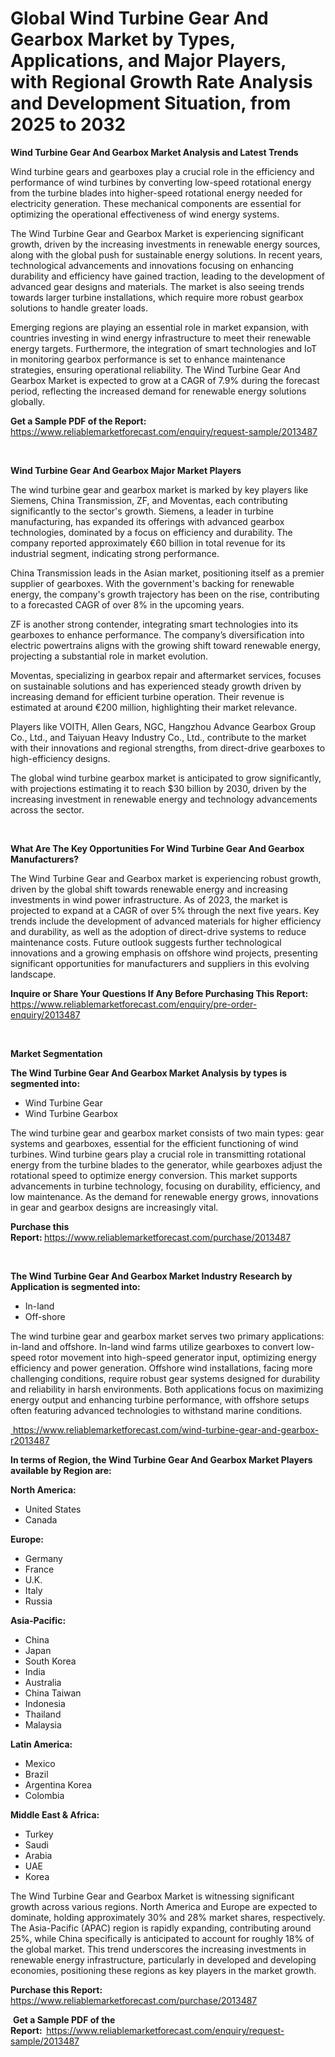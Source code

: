<p><h1>Global Wind Turbine Gear And Gearbox Market by Types, Applications, and Major Players, with Regional Growth Rate Analysis and Development Situation, from 2025 to 2032</h1></p><p><strong>Wind Turbine Gear And Gearbox Market Analysis and Latest Trends</strong></p>
<p><p>Wind turbine gears and gearboxes play a crucial role in the efficiency and performance of wind turbines by converting low-speed rotational energy from the turbine blades into higher-speed rotational energy needed for electricity generation. These mechanical components are essential for optimizing the operational effectiveness of wind energy systems.</p><p>The Wind Turbine Gear and Gearbox Market is experiencing significant growth, driven by the increasing investments in renewable energy sources, along with the global push for sustainable energy solutions. In recent years, technological advancements and innovations focusing on enhancing durability and efficiency have gained traction, leading to the development of advanced gear designs and materials. The market is also seeing trends towards larger turbine installations, which require more robust gearbox solutions to handle greater loads.</p><p>Emerging regions are playing an essential role in market expansion, with countries investing in wind energy infrastructure to meet their renewable energy targets. Furthermore, the integration of smart technologies and IoT in monitoring gearbox performance is set to enhance maintenance strategies, ensuring operational reliability. The Wind Turbine Gear And Gearbox Market is expected to grow at a CAGR of 7.9% during the forecast period, reflecting the increased demand for renewable energy solutions globally.</p></p>
<p><strong>Get a Sample PDF of the Report:&nbsp;</strong> <a href="https://www.reliablemarketforecast.com/enquiry/request-sample/2013487?utm_campaign=3505&utm_medium=2&utm_source=Github&utm_content=ia&utm_term=12042025&utm_id=wind-turbine-gear-and-gearbox">https://www.reliablemarketforecast.com/enquiry/request-sample/2013487</a></p>
<p>&nbsp;</p>
<p><strong>Wind Turbine Gear And Gearbox Major Market Players</strong></p>
<p><p>The wind turbine gear and gearbox market is marked by key players like Siemens, China Transmission, ZF, and Moventas, each contributing significantly to the sector's growth. Siemens, a leader in turbine manufacturing, has expanded its offerings with advanced gearbox technologies, dominated by a focus on efficiency and durability. The company reported approximately €60 billion in total revenue for its industrial segment, indicating strong performance.</p><p>China Transmission leads in the Asian market, positioning itself as a premier supplier of gearboxes. With the government's backing for renewable energy, the company's growth trajectory has been on the rise, contributing to a forecasted CAGR of over 8% in the upcoming years.</p><p>ZF is another strong contender, integrating smart technologies into its gearboxes to enhance performance. The company’s diversification into electric powertrains aligns with the growing shift toward renewable energy, projecting a substantial role in market evolution.</p><p>Moventas, specializing in gearbox repair and aftermarket services, focuses on sustainable solutions and has experienced steady growth driven by increasing demand for efficient turbine operation. Their revenue is estimated at around €200 million, highlighting their market relevance.</p><p>Players like VOITH, Allen Gears, NGC, Hangzhou Advance Gearbox Group Co., Ltd., and Taiyuan Heavy Industry Co., Ltd., contribute to the market with their innovations and regional strengths, from direct-drive gearboxes to high-efficiency designs.</p><p>The global wind turbine gearbox market is anticipated to grow significantly, with projections estimating it to reach $30 billion by 2030, driven by the increasing investment in renewable energy and technology advancements across the sector.</p></p>
<p>&nbsp;</p>
<p><strong>What Are The Key Opportunities For Wind Turbine Gear And Gearbox Manufacturers?</strong></p>
<p><p>The Wind Turbine Gear and Gearbox market is experiencing robust growth, driven by the global shift towards renewable energy and increasing investments in wind power infrastructure. As of 2023, the market is projected to expand at a CAGR of over 5% through the next five years. Key trends include the development of advanced materials for higher efficiency and durability, as well as the adoption of direct-drive systems to reduce maintenance costs. Future outlook suggests further technological innovations and a growing emphasis on offshore wind projects, presenting significant opportunities for manufacturers and suppliers in this evolving landscape.</p></p>
<p><strong>Inquire or Share Your Questions If Any Before Purchasing This Report:</strong> <a href="https://www.reliablemarketforecast.com/enquiry/pre-order-enquiry/2013487?utm_campaign=3505&utm_medium=2&utm_source=Github&utm_content=ia&utm_term=12042025&utm_id=wind-turbine-gear-and-gearbox">https://www.reliablemarketforecast.com/enquiry/pre-order-enquiry/2013487</a></p>
<p>&nbsp;</p>
<p><strong>Market Segmentation</strong></p>
<p><strong>The Wind Turbine Gear And Gearbox Market Analysis by types is segmented into:</strong></p>
<p><ul><li>Wind Turbine Gear</li><li>Wind Turbine Gearbox</li></ul></p>
<p><p>The wind turbine gear and gearbox market consists of two main types: gear systems and gearboxes, essential for the efficient functioning of wind turbines. Wind turbine gears play a crucial role in transmitting rotational energy from the turbine blades to the generator, while gearboxes adjust the rotational speed to optimize energy conversion. This market supports advancements in turbine technology, focusing on durability, efficiency, and low maintenance. As the demand for renewable energy grows, innovations in gear and gearbox designs are increasingly vital.</p></p>
<p><strong>Purchase this Report:&nbsp;</strong><a href="https://www.reliablemarketforecast.com/purchase/2013487?utm_campaign=3505&utm_medium=2&utm_source=Github&utm_content=ia&utm_term=12042025&utm_id=wind-turbine-gear-and-gearbox">https://www.reliablemarketforecast.com/purchase/2013487</a></p>
<p>&nbsp;</p>
<p><strong>The Wind Turbine Gear And Gearbox Market Industry Research by Application is segmented into:</strong></p>
<p><ul><li>In-land</li><li>Off-shore</li></ul></p>
<p><p>The wind turbine gear and gearbox market serves two primary applications: in-land and offshore. In-land wind farms utilize gearboxes to convert low-speed rotor movement into high-speed generator input, optimizing energy efficiency and power generation. Offshore wind installations, facing more challenging conditions, require robust gear systems designed for durability and reliability in harsh environments. Both applications focus on maximizing energy output and enhancing turbine performance, with offshore setups often featuring advanced technologies to withstand marine conditions.</p></p>
<p><a href="https://www.reliablemarketforecast.com/wind-turbine-gear-and-gearbox-r2013487?utm_campaign=3505&utm_medium=2&utm_source=Github&utm_content=ia&utm_term=12042025&utm_id=wind-turbine-gear-and-gearbox">&nbsp;https://www.reliablemarketforecast.com/wind-turbine-gear-and-gearbox-r2013487</a></p>
<p><strong>In terms of Region, the Wind Turbine Gear And Gearbox Market Players available by Region are:</strong></p>
<p>
    <p> <strong> North America: </strong>
        <ul>
            <li>United States</li>
            <li>Canada</li>
        </ul>
        </p> 
    <p> <strong> Europe: </strong>
        <ul>
            <li>Germany</li>
            <li>France</li>
            <li>U.K.</li>
            <li>Italy</li>
            <li>Russia</li>
        </ul>
        </p> 
    <p> <strong> Asia-Pacific: </strong>
        <ul>
            <li>China</li>
            <li>Japan</li>
            <li>South Korea</li>
            <li>India</li>
            <li>Australia</li>
            <li>China Taiwan</li>
            <li>Indonesia</li>
            <li>Thailand</li>
            <li>Malaysia</li>
        </ul>
        </p> 
    <p> <strong> Latin America: </strong>
        <ul>
            <li>Mexico</li>
            <li>Brazil</li>
            <li>Argentina Korea</li>
            <li>Colombia</li>
        </ul>
        </p> 
    <p> <strong> Middle East & Africa: </strong>
        <ul>
            <li>Turkey</li>
            <li>Saudi</li>
            <li>Arabia</li>
            <li>UAE</li>
            <li>Korea</li>
        </ul>
    </p>
    </p>
<p><p>The Wind Turbine Gear and Gearbox Market is witnessing significant growth across various regions. North America and Europe are expected to dominate, holding approximately 30% and 28% market shares, respectively. The Asia-Pacific (APAC) region is rapidly expanding, contributing around 25%, while China specifically is anticipated to account for roughly 18% of the global market. This trend underscores the increasing investments in renewable energy infrastructure, particularly in developed and developing economies, positioning these regions as key players in the market growth.</p></p>
<p><strong>Purchase this Report: </strong><a href="https://www.reliablemarketforecast.com/purchase/2013487?utm_campaign=3505&utm_medium=2&utm_source=Github&utm_content=ia&utm_term=12042025&utm_id=wind-turbine-gear-and-gearbox">https://www.reliablemarketforecast.com/purchase/2013487</a></p>
<p>&nbsp;<strong>Get a Sample PDF of the Report:&nbsp;&nbsp;</strong><a href="https://www.reliablemarketforecast.com/enquiry/request-sample/2013487?utm_campaign=3505&utm_medium=2&utm_source=Github&utm_content=ia&utm_term=12042025&utm_id=wind-turbine-gear-and-gearbox">https://www.reliablemarketforecast.com/enquiry/request-sample/2013487</a></p>
<p><strong></strong></p>
<p><p></p><p></p><p></p></p>